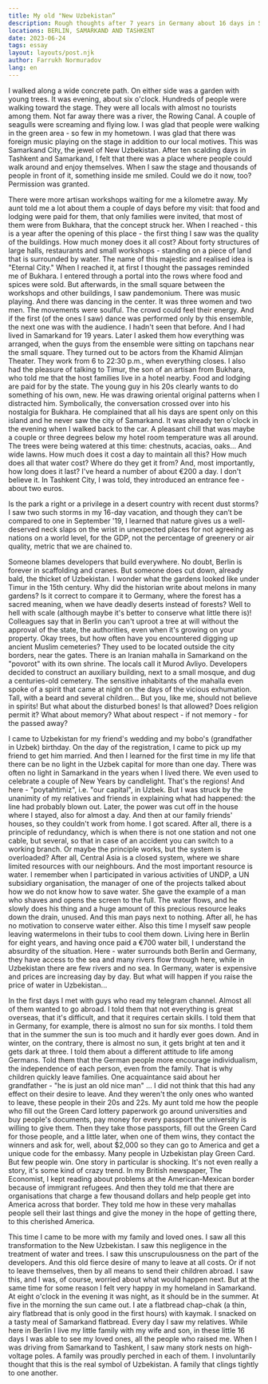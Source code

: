 ```yaml
---
title: My old "New Uzbekistan”
description: Rough thoughts after 7 years in Germany about 16 days in Samarkand and Tashkent
locations: BERLIN, SAMARKAND AND TASHKENT
date: 2023-06-24
tags: essay
layout: layouts/post.njk
author: Farrukh Normuradov
lang: en
---
```


<p class="drop-cap">I walked along a wide concrete path. On either side was a garden with young trees. It was evening, about six o'clock. Hundreds of people were walking toward the stage. They were all locals with almost no tourists among them. Not far away there was a river, the Rowing Canal. A couple of seagulls were screaming and flying low. I was glad that people were walking in the green area - so few in my hometown. I was glad that there was foreign music playing on the stage in addition to our local motives. This was Samarkand City, the jewel of New Uzbekistan. After ten scalding days in Tashkent and Samarkand, I felt that there was a place where people could walk around and enjoy themselves. When I saw the stage and thousands of people in front of it, something inside me smiled. Could we do it now, too? Permission was granted.</p>

There were more artisan workshops waiting for me a kilometre away. My aunt told me a lot about them a couple of days before my visit: that food and lodging were paid for them, that only families were invited, that most of them were from Bukhara, that the concept struck her. When I reached - this is a year after the opening of this place - the first thing I saw was the quality of the buildings. How much money does it all cost? About forty structures of large halls, restaurants and small workshops - standing on a piece of land that is surrounded by water. The name of this majestic and realised idea is "Eternal City." When I reached it, at first I thought the passages reminded me of Bukhara. I entered through a portal into the rows where food and spices were sold. But afterwards, in the small square between the workshops and other buildings, I saw pandemonium. There was music playing. And there was dancing in the center. It was three women and two men. The movements were soulful. The crowd could feel their energy. And if the first (of the ones I saw) dance was performed only by this ensemble, the next one was with the audience. I hadn't seen that before. And I had lived in Samarkand for 19 years. Later I asked them how everything was arranged, when the guys from the ensemble were sitting on tapchans near the small square. They turned out to be actors from the Khamid Alimjan Theater. They work from 6 to 22:30 p.m., when everything closes. I also had the pleasure of talking to Timur, the son of an artisan from Bukhara, who told me that the host families live in a hotel nearby. Food and lodging are paid for by the state. The young guy in his 20s clearly wants to do something of his own, new. He was drawing oriental original patterns when I distracted him. Symbolically, the conversation crossed over into his nostalgia for Bukhara. He complained that all his days are spent only on this island and he never saw the city of Samarkand. It was already ten o'clock in the evening when I walked back to the car. A pleasant chill that was maybe a couple or three degrees below my hotel room temperature was all around. The trees were being watered at this time: chestnuts, acacias, oaks... And wide lawns. How much does it cost a day to maintain all this? How much does all that water cost? Where do they get it from? And, most importantly, how long does it last? I've heard a number of about €200 a day. I don't believe it. In Tashkent City, I was told, they introduced an entrance fee - about two euros. 

Is the park a right or a privilege in a desert country with recent dust storms? I saw two such storms in my 16-day vacation, and though they can’t be compared to one in September '19, I learned that nature gives us a well-deserved neck slaps on the wrist in unexpected places for not agreeing as nations on a world level, for the GDP, not the percentage of greenery or air quality, metric that we are chained to.

Someone blames developers that build everywhere. No doubt, Berlin is forever in scaffolding and cranes. But someone does cut down, already bald, the thicket of Uzbekistan. I wonder what the gardens looked like under Timur in the 15th century. Why did the historian write about melons in many gardens? Is it correct to compare it to Germany, where the forest has a sacred meaning, when we have deadly deserts instead of forests? Well to hell with scale (although maybe it's better to conserve what little there is)! Colleagues say that in Berlin you can't uproot a tree at will without the approval of the state, the authorities, even when it's growing on your property. Okay trees, but how often have you encountered digging up ancient Muslim cemeteries? They used to be located outside the city borders, near the gates. There is an Iranian mahalla in Samarkand on the "povorot" with its own shrine. The locals call it Murod Avliyo. Developers decided to construct an auxiliary building, next to a small mosque, and dug a centuries-old cemetery. The sensitive inhabitants of the mahalla even spoke of a spirit that came at night on the days of the vicious exhumation. Tall, with a beard and several children... But you, like me, should not believe in spirits! But what about the disturbed bones! Is that allowed? Does religion permit it? What about memory? What about respect - if not memory - for the passed away?

I came to Uzbekistan for my friend's wedding and my bobo's (grandfather in Uzbek) birthday. On the day of the registration, I came to pick up my friend to get him married. And then I learned for the first time in my life that there can be no light in the Uzbek capital for more than one day. There was often no light in Samarkand in the years when I lived there. We even used to celebrate a couple of New Years by candlelight. That's the regions! And here - "poytahtimiz", i.e. "our capital", in Uzbek. But I was struck by the unanimity of my relatives and friends in explaining what had happened: the line had probably blown out. Later, the power was cut off in the house where I stayed, also for almost a day. And then at our family friends' houses, so they couldn't work from home. I got scared. After all, there is a principle of redundancy, which is when there is not one station and not one cable, but several, so that in case of an accident you can switch to a working branch. Or maybe the principle works, but the system is overloaded? After all, Central Asia is a closed system, where we share limited resources with our neighbours. And the most important resource is water. I remember when I participated in various activities of UNDP, a UN subsidiary organisation, the manager of one of the projects talked about how we do not know how to save water. She gave the example of a man who shaves and opens the screen to the full. The water flows, and he slowly does his thing and a huge amount of this precious resource leaks down the drain, unused. And this man pays next to nothing. After all, he has no motivation to conserve water either. Also this time I myself saw people leaving watermelons in their tubs to cool them down. Living here in Berlin for eight years, and having once paid a €700 water bill, I understand the absurdity of the situation. Here - water surrounds both Berlin and Germany, they have access to the sea and many rivers flow through here, while in Uzbekistan there are few rivers and no sea. In Germany, water is expensive and prices are increasing day by day. But what will happen if you raise the price of water in Uzbekistan...

In the first days I met with guys who read my telegram channel. Almost all of them wanted to go abroad. I told them that not everything is great overseas, that it's difficult, and that it requires certain skills. I told them that in Germany, for example, there is almost no sun for six months. I told them that in the summer the sun is too much and it hardly ever goes down. And in winter, on the contrary, there is almost no sun, it gets bright at ten and it gets dark at three. I told them about a different attitude to life among Germans. Told them that the German people more encourage individualism, the independence of each person, even from the family. That is why children quickly leave families. One acquaintance said about her grandfather - "he is just an old nice man" ... I did not think that this had any effect on their desire to leave. And they weren't the only ones who wanted to leave, these people in their 20s and 22s. My aunt told me how the people who fill out the Green Card lottery paperwork go around universities and buy people's documents, pay money for every passport the university is willing to give them. Then they take those passports, fill out the Green Card for those people, and a little later, when one of them wins, they contact the winners and ask for, well, about $2,000 so they can go to America and get a unique code for the embassy. Many people in Uzbekistan play Green Card. But few people win. One story in particular is shocking. It's not even really a story, it's some kind of crazy trend. In my British newspaper, The Economist, I kept reading about problems at the American-Mexican border because of immigrant refugees. And then they told me that there are organisations that charge a few thousand dollars and help people get into America across that border. They told me how in these very mahallas people sell their last things and give the money in the hope of getting there, to this cherished America.

This time I came to be more with my family and loved ones. I saw all this transformation to the New Uzbekistan. I saw this negligence in the treatment of water and trees. I saw this unscrupulousness on the part of the developers. And this old fierce desire of many to leave at all costs. Or if not to leave themselves, then by all means to send their children abroad. I saw this, and I was, of course, worried about what would happen next. But at the same time for some reason I felt very happy in my homeland in Samarkand. At eight o'clock in the evening it was night, as it should be in the summer. At five in the morning the sun came out. I ate a flatbread chap-chak (a thin, airy flatbread that is only good in the first hours) with kaymak. I snacked on a tasty meal of Samarkand flatbread. Every day I saw my relatives. While here in Berlin I live my little family with my wife and son, in these little 16 days I was able to see my loved ones, all the people who raised me. When I was driving from Samarkand to Tashkent, I saw many stork nests on high-voltage poles. A family was proudly perched in each of them. I involuntarily thought that this is the real symbol of Uzbekistan. A family that clings tightly to one another.


